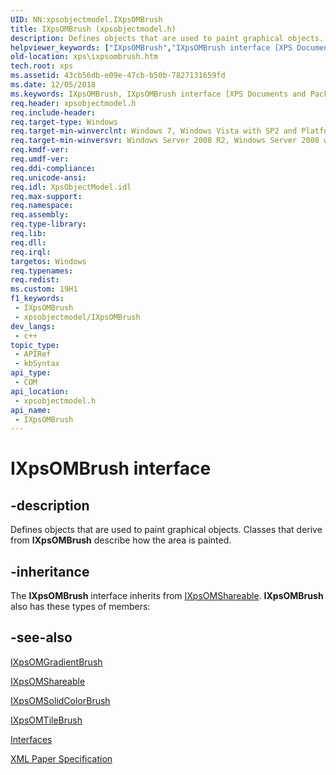 ```yaml
---
UID: NN:xpsobjectmodel.IXpsOMBrush
title: IXpsOMBrush (xpsobjectmodel.h)
description: Defines objects that are used to paint graphical objects. Classes that derive from IXpsOMBrush describe how the area is painted.
helpviewer_keywords: ["IXpsOMBrush","IXpsOMBrush interface [XPS Documents and Packaging]","IXpsOMBrush interface [XPS Documents and Packaging]","described","xps.ixpsombrush","xpsobjectmodel/IXpsOMBrush"]
old-location: xps\ixpsombrush.htm
tech.root: xps
ms.assetid: 43cb56db-e09e-47cb-b50b-7827131659fd
ms.date: 12/05/2018
ms.keywords: IXpsOMBrush, IXpsOMBrush interface [XPS Documents and Packaging], IXpsOMBrush interface [XPS Documents and Packaging],described, xps.ixpsombrush, xpsobjectmodel/IXpsOMBrush
req.header: xpsobjectmodel.h
req.include-header: 
req.target-type: Windows
req.target-min-winverclnt: Windows 7, Windows Vista with SP2 and Platform Update for Windows Vista [desktop apps \| UWP apps]
req.target-min-winversvr: Windows Server 2008 R2, Windows Server 2008 with SP2 and Platform Update for Windows Server 2008 [desktop apps \| UWP apps]
req.kmdf-ver: 
req.umdf-ver: 
req.ddi-compliance: 
req.unicode-ansi: 
req.idl: XpsObjectModel.idl
req.max-support: 
req.namespace: 
req.assembly: 
req.type-library: 
req.lib: 
req.dll: 
req.irql: 
targetos: Windows
req.typenames: 
req.redist: 
ms.custom: 19H1
f1_keywords:
 - IXpsOMBrush
 - xpsobjectmodel/IXpsOMBrush
dev_langs:
 - c++
topic_type:
 - APIRef
 - kbSyntax
api_type:
 - COM
api_location:
 - xpsobjectmodel.h
api_name:
 - IXpsOMBrush
---
```


# IXpsOMBrush interface


## -description

Defines objects that are used to paint graphical objects. Classes that derive from <b>IXpsOMBrush</b> describe how the area is painted.

## -inheritance

The <b>IXpsOMBrush</b> interface inherits from <a href="/windows/desktop/api/xpsobjectmodel/nn-xpsobjectmodel-ixpsomshareable">IXpsOMShareable</a>. <b>IXpsOMBrush</b> also has these types of members:

## -see-also

<a href="/windows/desktop/api/xpsobjectmodel/nn-xpsobjectmodel-ixpsomgradientbrush">IXpsOMGradientBrush</a>



<a href="/windows/desktop/api/xpsobjectmodel/nn-xpsobjectmodel-ixpsomshareable">IXpsOMShareable</a>



<a href="/windows/desktop/api/xpsobjectmodel/nn-xpsobjectmodel-ixpsomsolidcolorbrush">IXpsOMSolidColorBrush</a>



<a href="/windows/desktop/api/xpsobjectmodel/nn-xpsobjectmodel-ixpsomtilebrush">IXpsOMTileBrush</a>



<a href="/previous-versions/windows/desktop/dd316980(v=vs.85)">Interfaces</a>



<a href="https://www.ecma-international.org/activities/XML%20Paper%20Specification/XPS%20Standard%20WD%201.6.pdf">XML Paper Specification</a>
